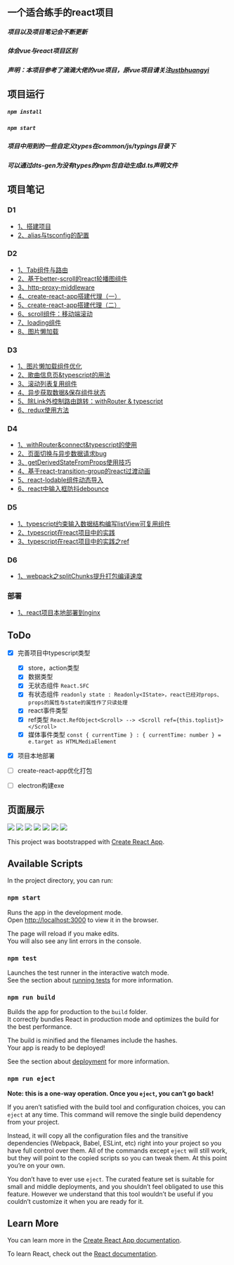 ## 一个适合练手的react项目
##### 项目以及项目笔记会不断更新
##### 体会vue与react项目区别
##### 声明：本项目参考了滴滴大佬的vue项目，原vue项目请关注[ustbhuangyi](https://github.com/ustbhuangyi)

## 项目运行
 ##### `npm install`
 ##### `npm start`
 ##### 项目中用到的一些自定义types在common/js/typings目录下
 ##### 可以通过dts-gen为没有types的npm包自动生成d.ts声明文件

## 项目笔记
### D1
- [1、搭建项目](https://github.com/BUPTlhuanyu/react-music-lhy/blob/master/blog/D1/1%E3%80%81%E6%90%AD%E5%BB%BA%E9%A1%B9%E7%9B%AE.md)
- [2、alias与tsconfig的配置](https://github.com/BUPTlhuanyu/react-music-lhy/blob/master/blog/D1/2%E3%80%81alias%E4%B8%8Etsconfig%E7%9A%84%E9%85%8D%E7%BD%AE.md)

### D2
- [1、Tab组件与路由](https://github.com/BUPTlhuanyu/react-music-lhy/blob/master/blog/D2/1%E3%80%81Tab%E7%BB%84%E4%BB%B6%E4%B8%8E%E8%B7%AF%E7%94%B1.md)
- [2、基于better-scroll的react轮播图组件](https://github.com/BUPTlhuanyu/react-music-lhy/blob/master/blog/D2/2%E3%80%81%E5%9F%BA%E4%BA%8Ebetter-scroll%E7%9A%84react%E8%BD%AE%E6%92%AD%E5%9B%BE%E7%BB%84%E4%BB%B6.md)
- [3、http-proxy-middleware](https://github.com/BUPTlhuanyu/react-music-lhy/blob/master/blog/D2/3%E3%80%81http-proxy-middleware.md)
- [4、create-react-app搭建代理（一）](https://github.com/BUPTlhuanyu/react-music-lhy/blob/master/blog/D2/4%E3%80%81create-react-app%E6%90%AD%E5%BB%BA%E4%BB%A3%E7%90%86%EF%BC%88%E4%B8%80%EF%BC%89.md)
- [5、create-react-app搭建代理（二）](https://github.com/BUPTlhuanyu/react-music-lhy/blob/master/blog/D2/5%E3%80%81create-react-app%E6%90%AD%E5%BB%BA%E4%BB%A3%E7%90%86%EF%BC%88%E4%BA%8C%EF%BC%89.md)
- [6、scroll组件：移动端滚动](https://github.com/BUPTlhuanyu/react-music-lhy/blob/master/blog/D2/6%E3%80%81scroll%E7%BB%84%E4%BB%B6%EF%BC%9A%E7%A7%BB%E5%8A%A8%E7%AB%AF%E6%BB%9A%E5%8A%A8.md)
- [7、loading组件](https://github.com/BUPTlhuanyu/react-music-lhy/blob/master/blog/D2/7%E3%80%81loading%E7%BB%84%E4%BB%B6.md)
- [8、图片懒加载](https://github.com/BUPTlhuanyu/react-music-lhy/blob/master/blog/D2/8%E3%80%81%E5%9B%BE%E7%89%87%E6%87%92%E5%8A%A0%E8%BD%BD.md)

### D3
- [1、图片懒加载组件优化](https://github.com/BUPTlhuanyu/react-music-lhy/blob/master/blog/D3/1%E3%80%81%E5%9B%BE%E7%89%87%E6%87%92%E5%8A%A0%E8%BD%BD%E7%BB%84%E4%BB%B6%E4%BC%98%E5%8C%96.md)
- [2、歌曲信息页&typescript的用法](https://github.com/BUPTlhuanyu/react-music-lhy/blob/master/blog/D3/2%E3%80%81%E6%AD%8C%E6%9B%B2%E4%BF%A1%E6%81%AF%E9%A1%B5%2Btypescript%E7%9A%84%E7%94%A8%E6%B3%95.md)
- [3、滚动列表复用组件](https://github.com/BUPTlhuanyu/react-music-lhy/blob/master/blog/D3/3%E3%80%81%E6%BB%9A%E5%8A%A8%E5%88%97%E8%A1%A8%E5%A4%8D%E7%94%A8%E7%BB%84%E4%BB%B6.md)
- [4、异步获取数据&保存组件状态](https://github.com/BUPTlhuanyu/react-music-lhy/blob/master/blog/D3/4%E3%80%81%E5%BC%82%E6%AD%A5%E8%8E%B7%E5%8F%96%E6%95%B0%E6%8D%AE%26%26%E4%BF%9D%E5%AD%98%E7%BB%84%E4%BB%B6%E7%8A%B6%E6%80%81.md)
- [5、除Link外控制路由跳转：withRouter & typescript](https://github.com/BUPTlhuanyu/react-music-lhy/blob/master/blog/D3/5%E3%80%81%E9%99%A4Link%E5%A4%96%E6%8E%A7%E5%88%B6%E8%B7%AF%E7%94%B1%E8%B7%B3%E8%BD%AC%EF%BC%9AwithRouter%20%26%26%20typescript.md)
- [6、redux使用方法](https://github.com/BUPTlhuanyu/react-music-lhy/blob/master/blog/D3/6%E3%80%81redux%E4%BD%BF%E7%94%A8%E6%96%B9%E6%B3%95.md)

### D4
- [1、withRouter&connect&typescript的使用](https://github.com/BUPTlhuanyu/react-music-lhy/blob/master/blog/D4/withRouter%26connect%26typescript%E7%9A%84%E4%BD%BF%E7%94%A8.md)
- [2、页面切换与异步数据请求bug](https://github.com/BUPTlhuanyu/react-music-lhy/blob/master/blog/D4/%E9%A1%B5%E9%9D%A2%E5%88%87%E6%8D%A2%E4%B8%8E%E5%BC%82%E6%AD%A5%E6%95%B0%E6%8D%AE%E8%AF%B7%E6%B1%82bug.md)
- [3、getDerivedStateFromProps使用技巧](https://github.com/BUPTlhuanyu/react-music-lhy/blob/master/blog/D4/getDerivedStateFromProps%E4%BD%BF%E7%94%A8%E6%8A%80%E5%B7%A7.md)
- [4、基于react-transition-group的react过渡动画](https://github.com/BUPTlhuanyu/react-music-lhy/blob/master/blog/D4/react%E5%8A%A8%E7%94%BBCSSTransition.md)
- [5、react-lodable组件动态导入](https://github.com/BUPTlhuanyu/react-music-lhy/blob/master/blog/D4/react-lodable%e7%bb%84%e4%bb%b6%e5%8a%a8%e6%80%81%e5%af%bc%e5%85%a5)
- [6、react中输入框防抖debounce](https://github.com/BUPTlhuanyu/react-music-lhy/blob/master/blog/D4/react%e4%b8%ad%e8%be%93%e5%85%a5%e6%a1%86%e9%98%b2%e6%8a%96debounce)

### D5
- [1、typescript约束输入数据结构编写listView可复用组件](https://github.com/BUPTlhuanyu/react-music-lhy/blob/master/blog/D5/typescript%e7%ba%a6%e6%9d%9f%e8%be%93%e5%85%a5%e6%95%b0%e6%8d%ae%e7%bb%93%e6%9e%84%e7%bc%96%e5%86%99listView%e5%8f%af%e5%a4%8d%e7%94%a8%e7%bb%84%e4%bb%b6)
- [2、typescript在react项目中的实践](https://github.com/BUPTlhuanyu/react-music-lhy/blob/master/blog/D5/typescript%e5%9c%a8react%e9%a1%b9%e7%9b%ae%e4%b8%ad%e7%9a%84%e5%ae%9e%e8%b7%b5)
- [3、typescript在react项目中的实践之ref](https://github.com/BUPTlhuanyu/react-music-lhy/blob/master/blog/D5/typescript%e5%9c%a8react%e9%a1%b9%e7%9b%ae%e4%b8%ad%e7%9a%84%e5%ae%9e%e8%b7%b5%e4%b9%8bref)

### D6
- [1、webpack之splitChunks提升打包编译速度](https://github.com/BUPTlhuanyu/react-music-lhy/blob/master/blog/D6/webpack%e4%b9%8bsplitChunks%e6%8f%90%e5%8d%87%e6%89%93%e5%8c%85%e7%bc%96%e8%af%91%e9%80%9f%e5%ba%a6.md)

### 部署
- [1、react项目本地部署到nginx](https://github.com/BUPTlhuanyu/react-music-lhy/blob/master/blog/%E9%83%A8%E7%BD%B2/react%E9%A1%B9%E7%9B%AE%E6%9C%AC%E5%9C%B0%E9%83%A8%E7%BD%B2%E5%88%B0nginx.md)

## ToDo
- [x] 完善项目中typescript类型
    - [x] store，action类型
    - [x] 数据类型
    - [x] 无状态组件 `React.SFC`
    - [x] 有状态组件
        `readonly state : Readonly<IState>，react已经对props、props的属性与state的属性作了只读处理`
    - [x] react事件类型
    - [x] ref类型 `React.RefObject<Scroll> --> <Scroll ref={this.toplist}></Scroll>`
    - [x] 媒体事件类型 `const { currentTime } : { currentTime: number } = e.target as HTMLMediaElement`
- [x] 项目本地部署
- [ ] create-react-app优化打包
- [ ] electron构建exe


## 页面展示
![](https://github.com/BUPTlhuanyu/react-music-lhy/blob/master/Pic1.png)
![](https://github.com/BUPTlhuanyu/react-music-lhy/blob/master/Pic2.png)
![](https://github.com/BUPTlhuanyu/react-music-lhy/blob/master/Pic3.png)
![](https://github.com/BUPTlhuanyu/react-music-lhy/blob/master/Pic4.png)
![](https://github.com/BUPTlhuanyu/react-music-lhy/blob/master/Pic5.png)
![](https://github.com/BUPTlhuanyu/react-music-lhy/blob/master/Pic6.png)
![](https://github.com/BUPTlhuanyu/react-music-lhy/blob/master/Pic7.png)


This project was bootstrapped with [Create React App](https://github.com/facebook/create-react-app).

## Available Scripts

In the project directory, you can run:

### `npm start`

Runs the app in the development mode.<br>
Open [http://localhost:3000](http://localhost:3000) to view it in the browser.

The page will reload if you make edits.<br>
You will also see any lint errors in the console.

### `npm test`

Launches the test runner in the interactive watch mode.<br>
See the section about [running tests](https://facebook.github.io/create-react-app/docs/running-tests) for more information.

### `npm run build`

Builds the app for production to the `build` folder.<br>
It correctly bundles React in production mode and optimizes the build for the best performance.

The build is minified and the filenames include the hashes.<br>
Your app is ready to be deployed!

See the section about [deployment](https://facebook.github.io/create-react-app/docs/deployment) for more information.

### `npm run eject`

**Note: this is a one-way operation. Once you `eject`, you can’t go back!**

If you aren’t satisfied with the build tool and configuration choices, you can `eject` at any time. This command will remove the single build dependency from your project.

Instead, it will copy all the configuration files and the transitive dependencies (Webpack, Babel, ESLint, etc) right into your project so you have full control over them. All of the commands except `eject` will still work, but they will point to the copied scripts so you can tweak them. At this point you’re on your own.

You don’t have to ever use `eject`. The curated feature set is suitable for small and middle deployments, and you shouldn’t feel obligated to use this feature. However we understand that this tool wouldn’t be useful if you couldn’t customize it when you are ready for it.

## Learn More

You can learn more in the [Create React App documentation](https://facebook.github.io/create-react-app/docs/getting-started).

To learn React, check out the [React documentation](https://reactjs.org/).
